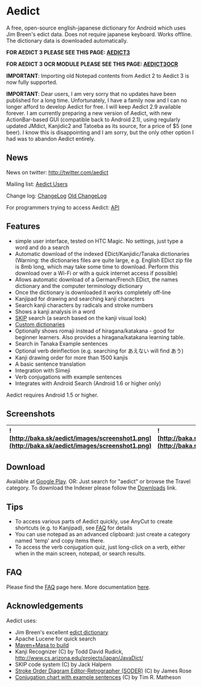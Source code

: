 # Aedict #

A free, open-source english-japanese dictionary for Android which uses Jim Breen's edict data. Does not require japanese keyboard. Works offline. The dictionary data is downloaded automatically.

**FOR AEDICT 3 PLEASE SEE THIS PAGE: [AEDICT3](http://www.aedict.eu/)**

**FOR AEDICT 3 OCR MODULE PLEASE SEE THIS PAGE: [AEDICT3OCR](AEDICT3OCR.md)**

**IMPORTANT**: Importing old Notepad contents from Aedict 2 to Aedict 3 is now fully supported.

**IMPORTANT**: Dear users, I am very sorry that no updates have been published for a long time. Unfortunately, I have a family now and I can no longer afford to develop Aedict for free. I will keep Aedict 2.9 available forever. I am currently preparing a new version of Aedict, with new ActionBar-based GUI (compatible back to Android 2.1), using regularly updated JMdict, Kanjidic2 and Tatoeba as its source, for a price of $5 (one beer). I know this is disappointing and I am sorry, but the only other option I had was to abandon Aedict entirely.

## News ##

News on twitter: http://twitter.com/aedict

Mailing list: [Aedict Users](http://groups.google.com/group/aedict-users/topics)

Change log: [ChangeLog](ChangeLog.md) [Old ChangeLog](http://baka.sk/aedict/changes-report.html)

For programmers trying to access Aedict: [API](API.md)

## Features ##
  * simple user interface, tested on HTC Magic. No settings, just type a word and do a search
  * Automatic download of the indexed EDict/Kanjidic/Tanaka dictionaries (Warning: the dictionaries files are quite large, e.g. English EDict zip file is 8mb long, which may take some time to download. Perform this download over a Wi-Fi or with a quick internet access if possible)
  * Allows automatic download of a German/French EDict, the names dictionary and the computer terminology dictionary
  * Once the dictionary is downloaded it works completely off-line
  * Kanjipad for drawing and searching kanji characters
  * Search kanji characters by radicals and stroke numbers
  * Shows a kanji analysis in a word
  * [SKIP](http://www.basic-japanese.com/Hilfsdateien/skipCode.html) search (a search based on the kanji visual look)
  * [Custom dictionaries](CustomEdictFile.md)
  * Optionally shows romaji instead of hiragana/katakana - good for beginner learners. Also provides a hiragana/katakana learning table.
  * Search in Tanaka Example sentences
  * Optional verb deinflection (e.g. searching for あえない will find あう)
  * Kanji drawing order for more than 1500 kanjis
  * A basic sentence translation
  * Integration with Simeji
  * Verb conjugations with example sentences
  * Integrates with Android Search (Android 1.6 or higher only)

Aedict requires Android 1.5 or higher.

## Screenshots ##

| ![http://baka.sk/aedict/images/screenshot1.png](http://baka.sk/aedict/images/screenshot1.png) | ![http://baka.sk/aedict/images/screenshot2.png](http://baka.sk/aedict/images/screenshot2.png) |
|:----------------------------------------------------------------------------------------------|:----------------------------------------------------------------------------------------------|

## Download ##

Available at [Google Play](https://play.google.com/store/apps/details?id=sk.baka.aedict&hl=en). OR: Just search for "aedict" or browse the Travel category. To download the Indexer please follow the [Downloads](http://code.google.com/p/aedict/downloads/list) link.

## Tips ##

  * To access various parts of Aedict quickly, use AnyCut to create shortcuts (e.g. to Kanjipad), see [FAQ](FAQ.md) for details
  * You can use notepad as an advanced clipboard: just create a category named 'temp' and copy items there.
  * To access the verb conjugation quiz, just long-click on a verb, either when in the main screen, notepad, or search results.

## FAQ ##

Please find the [FAQ](FAQ.md) page here. More documentation [here](http://code.google.com/p/aedict/w/list).

## Acknowledgements ##
Aedict uses:
  * Jim Breen's excellent [edict dictionary](http://www.csse.monash.edu.au/~jwb/japanese.html)
  * Apache Lucene for quick search
  * [Maven+Masa to build](Compile.md)
  * Kanji Recognizer (C) by Todd David Rudick, http://www.cs.arizona.edu/projects/japan/JavaDict/
  * SKIP code system (C) by Jack Halpern
  * [Stroke Order Diagram Editor-Retrographer (SODER)](http://www.kanjicafe.com/using_soder.htm) (C) by James Rose
  * [Conjugation chart with example sentences](http://www.timwerx.net/language/jpverbs/index.htm) (C) by Tim R. Matheson